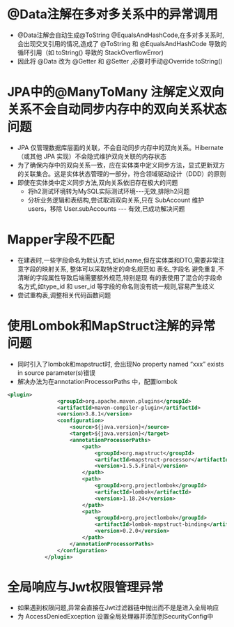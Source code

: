 # @Data注解在多对多关系中的异常调用
- @Data注解会自动生成@ToString @EqualsAndHashCode,在多对多关系时,
会出现交叉引用的情况,造成了 @ToString 和 @EqualsAndHashCode 
导致的循环引用（如 toString() 导致的 StackOverflowError)
- 因此将 @Data 改为 @Getter 和 @Setter ,必要时手动@Override toString()

# JPA中的@ManyToMany 注解定义双向关系不会自动同步内存中的双向关系状态问题
- JPA 仅管理数据库层面的关联，不会自动同步内存中的双向关系。Hibernate（或其他 JPA 实现）不会隐式维护双向关联的内存状态
- 为了确保内存中的双向关系一致，应在实体类中定义同步方法，显式更新双方的关联集合。这是实体状态管理的一部分，符合领域驱动设计（DDD）的原则
- 即使在实体类中定义同步方法,双向关系依旧存在极大的问题
  - 将h2测试环境转为MySQL实际测试环境---无效,排除h2问题
  - 分析业务逻辑和表结构,尝试取消双向关系,只在 SubAccount 维护 users，移除 User.subAccounts 
--- 有效,已成功解决问题

# Mapper字段不匹配
- 在建表时,一些字段命名为默认方式,如id,name,但在实体类和DTO,需要非常注意字段的映射关系,
整体可以采取特定的命名规范如 表名_字段名 避免重复,不清晰的字段属性导致后端需要额外规范,特别是现
有的表使用了混合的字段命名方式,如type_id 和 user_id 等字段的命名则没有统一规则,容易产生歧义
- 尝试重构表,调整相关代码函数问题

# 使用Lombok和MapStruct注解的异常问题
- 同时引入了lombok和mapstruct时, 会出现No property named “xxx” exists in source parameter(s)错误
- 解决办法为在annotationProcessorPaths 中，配置lombok
```xml
<plugin>
                <groupId>org.apache.maven.plugins</groupId>
                <artifactId>maven-compiler-plugin</artifactId>
                <version>3.8.1</version>
                <configuration>
                    <source>${java.version}</source>
                    <target>${java.version}</target>
                    <annotationProcessorPaths>
                        <path>
                            <groupId>org.mapstruct</groupId>
                            <artifactId>mapstruct-processor</artifactId>
                            <version>1.5.5.Final</version>
                        </path>
                        <path>
                            <groupId>org.projectlombok</groupId>
                            <artifactId>lombok</artifactId>
                            <version>1.18.24</version>
                        </path>
                        <path>
                            <groupId>org.projectlombok</groupId>
                            <artifactId>lombok-mapstruct-binding</artifactId>
                            <version>0.2.0</version>
                        </path>
                    </annotationProcessorPaths>
                </configuration>
            </plugin>
```
# 全局响应与Jwt权限管理异常
- 如果遇到权限问题,异常会直接在Jwt过滤器链中抛出而不是是进入全局响应
- 为 AccessDeniedException 设置全局处理器并添加到SecurityConfig中